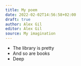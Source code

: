 ```yaml
---
title: My poem
date: 2022-02-02T14:56:58+02:00
draft: true
author: Alex Gil
editor: Alex Gil
source: My imagination
---
```


- The library is pretty
- And so are books
- Deep
